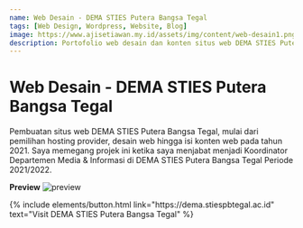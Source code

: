 ```yaml
---
name: Web Desain - DEMA STIES Putera Bangsa Tegal
tags: [Web Design, Wordpress, Website, Blog]
image: https://www.ajisetiawan.my.id/assets/img/content/web-desain1.png
description: Portofolio web desain dan konten situs web DEMA STIES Putera Bangsa Tegal.
---
```


# Web Desain - DEMA STIES Putera Bangsa Tegal

Pembuatan situs web DEMA STIES Putera Bangsa Tegal, mulai dari pemilihan hosting provider, desain web hingga isi konten web pada tahun 2021. Saya memegang projek ini ketika saya menjabat menjadi Koordinator Departemen Media & Informasi di DEMA STIES Putera Bangsa Tegal Periode 2021/2022.

**Preview**
![preview](https://www.ajisetiawan.my.id/assets/img/content/web-desain1.png)


<p class="text-center">
{% include elements/button.html link="https://dema.stiespbtegal.ac.id" text="Visit DEMA STIES Putera Bangsa Tegal" %}
</p>

